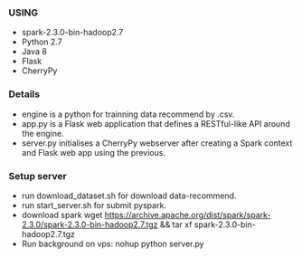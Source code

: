 
### USING
- spark-2.3.0-bin-hadoop2.7
- Python 2.7
- Java 8
- Flask
- CherryPy

### Details
- engine is a python for trainning data recommend by .csv.
- app.py is a Flask web application that defines a RESTful-like API around the engine.
- server.py initialises a CherryPy webserver after creating a Spark context and Flask web app using the previous.

### Setup server
- run download_dataset.sh for download data-recommend.
- run start_server.sh for submit pyspark.
- download spark 
  wget https://archive.apache.org/dist/spark/spark-2.3.0/spark-2.3.0-bin-hadoop2.7.tgz && tar xf spark-2.3.0-bin-hadoop2.7.tgz
- Run background on vps: nohup python server.py
